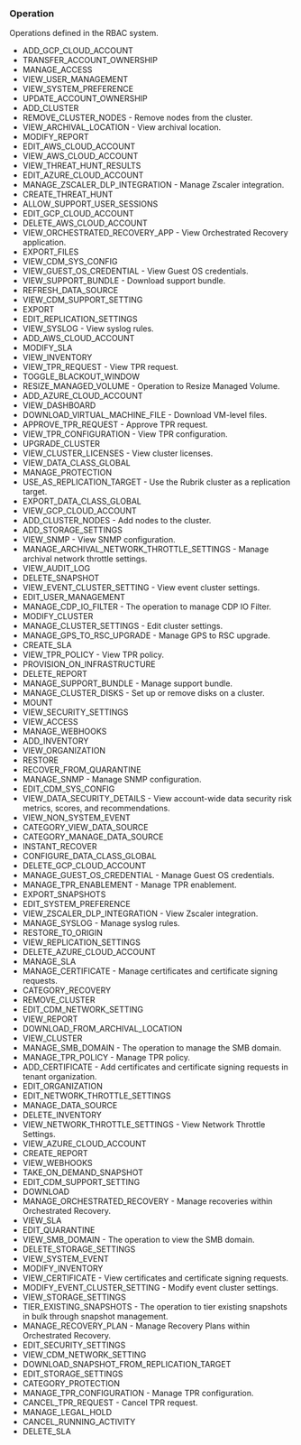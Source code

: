 ### Operation
Operations defined in the RBAC system.

- ADD_GCP_CLOUD_ACCOUNT
- TRANSFER_ACCOUNT_OWNERSHIP
- MANAGE_ACCESS
- VIEW_USER_MANAGEMENT
- VIEW_SYSTEM_PREFERENCE
- UPDATE_ACCOUNT_OWNERSHIP
- ADD_CLUSTER
- REMOVE_CLUSTER_NODES - Remove nodes from the cluster.
- VIEW_ARCHIVAL_LOCATION - View archival location.
- MODIFY_REPORT
- EDIT_AWS_CLOUD_ACCOUNT
- VIEW_AWS_CLOUD_ACCOUNT
- VIEW_THREAT_HUNT_RESULTS
- EDIT_AZURE_CLOUD_ACCOUNT
- MANAGE_ZSCALER_DLP_INTEGRATION - Manage Zscaler integration.
- CREATE_THREAT_HUNT
- ALLOW_SUPPORT_USER_SESSIONS
- EDIT_GCP_CLOUD_ACCOUNT
- DELETE_AWS_CLOUD_ACCOUNT
- VIEW_ORCHESTRATED_RECOVERY_APP - View Orchestrated Recovery application.
- EXPORT_FILES
- VIEW_CDM_SYS_CONFIG
- VIEW_GUEST_OS_CREDENTIAL - View Guest OS credentials.
- VIEW_SUPPORT_BUNDLE - Download support bundle.
- REFRESH_DATA_SOURCE
- VIEW_CDM_SUPPORT_SETTING
- EXPORT
- EDIT_REPLICATION_SETTINGS
- VIEW_SYSLOG - View syslog rules.
- ADD_AWS_CLOUD_ACCOUNT
- MODIFY_SLA
- VIEW_INVENTORY
- VIEW_TPR_REQUEST - View TPR request.
- TOGGLE_BLACKOUT_WINDOW
- RESIZE_MANAGED_VOLUME - Operation to Resize Managed Volume.
- ADD_AZURE_CLOUD_ACCOUNT
- VIEW_DASHBOARD
- DOWNLOAD_VIRTUAL_MACHINE_FILE - Download VM-level files.
- APPROVE_TPR_REQUEST - Approve TPR request.
- VIEW_TPR_CONFIGURATION - View TPR configuration.
- UPGRADE_CLUSTER
- VIEW_CLUSTER_LICENSES - View cluster licenses.
- VIEW_DATA_CLASS_GLOBAL
- MANAGE_PROTECTION
- USE_AS_REPLICATION_TARGET - Use the Rubrik cluster as a replication target.
- EXPORT_DATA_CLASS_GLOBAL
- VIEW_GCP_CLOUD_ACCOUNT
- ADD_CLUSTER_NODES - Add nodes to the cluster.
- ADD_STORAGE_SETTINGS
- VIEW_SNMP - View SNMP configuration.
- MANAGE_ARCHIVAL_NETWORK_THROTTLE_SETTINGS - Manage archival network throttle settings.
- VIEW_AUDIT_LOG
- DELETE_SNAPSHOT
- VIEW_EVENT_CLUSTER_SETTING - View event cluster settings.
- EDIT_USER_MANAGEMENT
- MANAGE_CDP_IO_FILTER - The operation to manage CDP IO Filter.
- MODIFY_CLUSTER
- MANAGE_CLUSTER_SETTINGS - Edit cluster settings.
- MANAGE_GPS_TO_RSC_UPGRADE - Manage GPS to RSC upgrade.
- CREATE_SLA
- VIEW_TPR_POLICY - View TPR policy.
- PROVISION_ON_INFRASTRUCTURE
- DELETE_REPORT
- MANAGE_SUPPORT_BUNDLE - Manage support bundle.
- MANAGE_CLUSTER_DISKS - Set up or remove disks on a cluster.
- MOUNT
- VIEW_SECURITY_SETTINGS
- VIEW_ACCESS
- MANAGE_WEBHOOKS
- ADD_INVENTORY
- VIEW_ORGANIZATION
- RESTORE
- RECOVER_FROM_QUARANTINE
- MANAGE_SNMP - Manage SNMP configuration.
- EDIT_CDM_SYS_CONFIG
- VIEW_DATA_SECURITY_DETAILS - View account-wide data security risk metrics, scores, and recommendations.
- VIEW_NON_SYSTEM_EVENT
- CATEGORY_VIEW_DATA_SOURCE
- CATEGORY_MANAGE_DATA_SOURCE
- INSTANT_RECOVER
- CONFIGURE_DATA_CLASS_GLOBAL
- DELETE_GCP_CLOUD_ACCOUNT
- MANAGE_GUEST_OS_CREDENTIAL - Manage Guest OS credentials.
- MANAGE_TPR_ENABLEMENT - Manage TPR enablement.
- EXPORT_SNAPSHOTS
- EDIT_SYSTEM_PREFERENCE
- VIEW_ZSCALER_DLP_INTEGRATION - View Zscaler integration.
- MANAGE_SYSLOG - Manage syslog rules.
- RESTORE_TO_ORIGIN
- VIEW_REPLICATION_SETTINGS
- DELETE_AZURE_CLOUD_ACCOUNT
- MANAGE_SLA
- MANAGE_CERTIFICATE - Manage certificates and certificate signing requests.
- CATEGORY_RECOVERY
- REMOVE_CLUSTER
- EDIT_CDM_NETWORK_SETTING
- VIEW_REPORT
- DOWNLOAD_FROM_ARCHIVAL_LOCATION
- VIEW_CLUSTER
- MANAGE_SMB_DOMAIN - The operation to manage the SMB domain.
- MANAGE_TPR_POLICY - Manage TPR policy.
- ADD_CERTIFICATE - Add certificates and certificate signing requests in tenant organization.
- EDIT_ORGANIZATION
- EDIT_NETWORK_THROTTLE_SETTINGS
- MANAGE_DATA_SOURCE
- DELETE_INVENTORY
- VIEW_NETWORK_THROTTLE_SETTINGS - View Network Throttle Settings.
- VIEW_AZURE_CLOUD_ACCOUNT
- CREATE_REPORT
- VIEW_WEBHOOKS
- TAKE_ON_DEMAND_SNAPSHOT
- EDIT_CDM_SUPPORT_SETTING
- DOWNLOAD
- MANAGE_ORCHESTRATED_RECOVERY - Manage recoveries within Orchestrated Recovery.
- VIEW_SLA
- EDIT_QUARANTINE
- VIEW_SMB_DOMAIN - The operation to view the SMB domain.
- DELETE_STORAGE_SETTINGS
- VIEW_SYSTEM_EVENT
- MODIFY_INVENTORY
- VIEW_CERTIFICATE - View certificates and certificate signing requests.
- MODIFY_EVENT_CLUSTER_SETTING - Modify event cluster settings.
- VIEW_STORAGE_SETTINGS
- TIER_EXISTING_SNAPSHOTS - The operation to tier existing snapshots in bulk through snapshot management.
- MANAGE_RECOVERY_PLAN - Manage Recovery Plans within Orchestrated Recovery.
- EDIT_SECURITY_SETTINGS
- VIEW_CDM_NETWORK_SETTING
- DOWNLOAD_SNAPSHOT_FROM_REPLICATION_TARGET
- EDIT_STORAGE_SETTINGS
- CATEGORY_PROTECTION
- MANAGE_TPR_CONFIGURATION - Manage TPR configuration.
- CANCEL_TPR_REQUEST - Cancel TPR request.
- MANAGE_LEGAL_HOLD
- CANCEL_RUNNING_ACTIVITY
- DELETE_SLA
